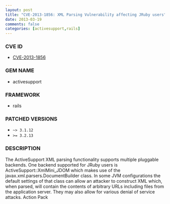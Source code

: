 ```yaml
---
layout: post
title: "CVE-2013-1856: XML Parsing Vulnerability affecting JRuby users"
date: 2013-03-19
comments: false
categories: [activesupport,rails]
---
```


### CVE ID

* [CVE-2013-1856](https://groups.google.com/forum/?fromgroups=#!topic/rubyonrails-security/KZwsQbYsOiI)

### GEM NAME

* activesupport

### FRAMEWORK

* rails

### PATCHED VERSIONS

* `~> 3.1.12`
* `>= 3.2.13`

### DESCRIPTION

The ActiveSupport XML parsing functionality supports multiple
pluggable backends. One backend supported for JRuby users is
ActiveSupport::XmlMini_JDOM which makes use of the
javax.xml.parsers.DocumentBuilder class. In some JVM configurations
the default settings of that class can allow an attacker to construct
XML which, when parsed, will contain the contents of arbitrary URLs
including files from the application server. They may also allow for
various denial of service attacks. Action Pack

